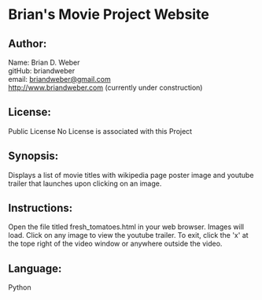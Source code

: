 # Brian's Movie Project Website  

## Author:  
Name: Brian D. Weber  
gitHub: briandweber  
email: briandweber@gmail.com  
http://www.briandweber.com (currently under construction)

## License:
Public License
No License is associated with this Project

## Synopsis:
Displays a list of movie titles with wikipedia page poster image and youtube
trailer that launches upon clicking on an image.  

## Instructions:
Open the file titled fresh_tomatoes.html in your web browser.  Images will
load.  Click on any image to view the youtube trailer.  To exit, click the 'x' at the tope right of the video window or anywhere outside the video.

## Language:
Python
